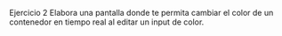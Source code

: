 Ejercicio 2
Elabora una pantalla donde te permita cambiar el color de un contenedor en tiempo real al editar un input de color.